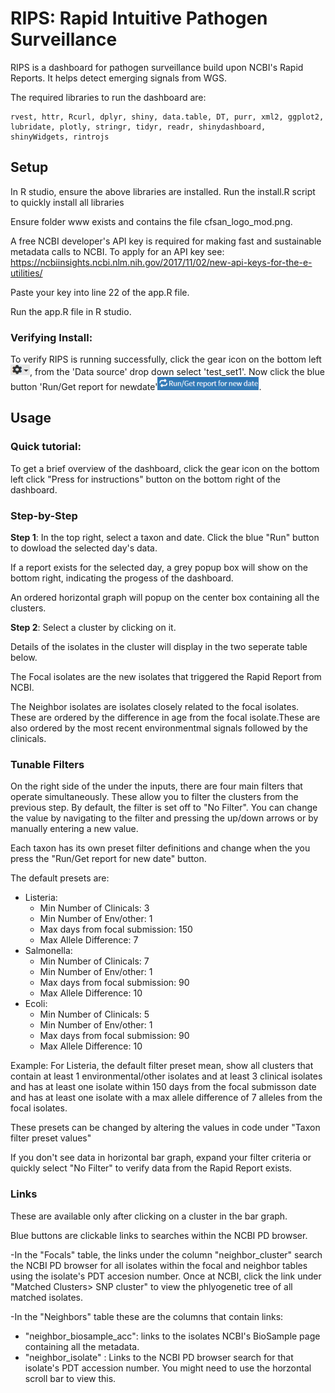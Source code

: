 # RIPS: Rapid Intuitive Pathogen Surveillance
RIPS is a dashboard for pathogen surveillance build upon NCBI's Rapid Reports. It helps detect emerging signals from WGS.

The required libraries to run the dashboard are:
```
rvest, httr, Rcurl, dplyr, shiny, data.table, DT, purr, xml2, ggplot2, lubridate, plotly, stringr, tidyr, readr, shinydashboard, shinyWidgets, rintrojs
```
## Setup
  
In R studio, ensure the above libraries are installed. Run the install.R script to quickly install all libraries

Ensure folder www exists and contains the file cfsan_logo_mod.png.

A free NCBI developer's API key is required for making fast and sustainable metadata calls to NCBI. To apply for an API key see:
https://ncbiinsights.ncbi.nlm.nih.gov/2017/11/02/new-api-keys-for-the-e-utilities/

Paste your key into line 22 of the app.R file.

Run the app.R file in R studio. 

### Verifying Install:
To verify RIPS is running successfully, click the gear icon on the bottom left ![gear_mod](./Images/gear_mod.png), from the 'Data source' drop down select 'test_set1'. Now click the blue button 'Run/Get report for newdate'![run](./Images/run.png).

## Usage
### Quick tutorial:
To get a brief overview of the dashboard, click the gear icon on the bottom left click "Press for instructions" button on the bottom right of the dashboard. 

### Step-by-Step
**Step 1**: 
In the top right,  select a taxon and date. Click the blue "Run" button to dowload the selected day's data.

If a report exists for the selected day, a grey popup box will show on the bottom right, indicating the progess of the dashboard. 

An ordered horizontal graph will popup on the center box containing all the clusters.

**Step 2**: 
Select a cluster by clicking on it. 

Details of the isolates in the cluster will display in the two seperate table below.

The Focal isolates are the new isolates that triggered the Rapid Report from NCBI.

The Neighbor isolates are isolates closely related to the focal isolates. These are ordered by the difference in age from the focal isolate.These are also ordered by the most recent environmentmal signals followed by the clinicals. 
### Tunable Filters
On the right side of the under the inputs, there are four main filters that operate simultaneously. These allow you to filter the clusters from the previous step. By default, the filter is set off to "No Filter". You can change the value by navigating to the filter and pressing the up/down arrows or by manually entering a new value. 

Each taxon has its own preset filter definitions and change when the you press the "Run/Get report for new date" button. 

The default presets are:
- Listeria:
  - Min Number of Clinicals: 3
  - Min Number of Env/other: 1
  - Max days from focal submission: 150
  - Max Allele Difference: 7
- Salmonella:
  - Min Number of Clinicals: 7
  - Min Number of Env/other: 1
  - Max days from focal submission: 90
  - Max Allele Difference: 10
- Ecoli:
  - Min Number of Clinicals: 5
  - Min Number of Env/other: 1
  - Max days from focal submission: 90
  - Max Allele Difference: 10

Example: For Listeria, the default filter preset mean, show all clusters that contain at least 1 environmental/other isolates and at least 3 clinical isolates and has at least one isolate within 150 days from the focal submisson date and has at least one isolate with a max allele difference of 7 alleles from the focal isolates.   

These presets can be changed by altering the values in code under "Taxon filter preset values"

If you don't see data in horizontal bar graph, expand your filter criteria or quickly select "No Filter" to verify data from the Rapid Report exists. 

### Links
These are available only after clicking on a cluster in the bar graph.

Blue buttons are clickable links to searches within the NCBI PD browser.

-In the "Focals" table, the links under the column "neighbor_cluster" search the NCBI PD browser for all isolates within the focal and neighbor tables using the isolate's PDT accesion number. Once at NCBI, click the link under "Matched Clusters> SNP cluster" to view the phlyogenetic tree of all matched isolates. 

-In the "Neighbors" table these are the columns that contain links:
  - "neighbor_biosample_acc": links to the isolates NCBI's BioSample page containing all the metadata.
  - "neighbor_isolate" : Links to the NCBI PD browser search for that isolate's PDT accession number. You might need to use the horzontal scroll bar to view this.




